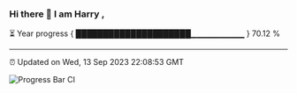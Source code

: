 ### Hi there 👋 I am Harry , 

⏳ Year progress { █████████████████████▁▁▁▁▁▁▁▁▁ } 70.12 %

---

⏰ Updated on Wed, 13 Sep 2023 22:08:53 GMT

![Progress Bar CI](https://github.com/duykhang68/duykhang68/workflows/Progress%20Bar%20CI/badge.svg)
